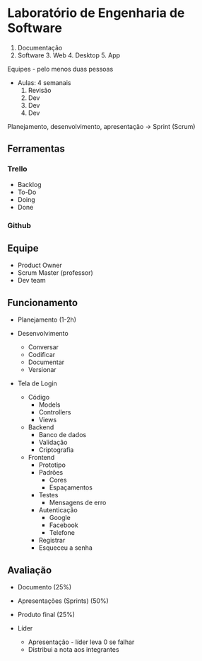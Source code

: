 # Laboratório de Engenharia de Software

1. Documentação
2. Software
	3. Web
	4. Desktop
	5. App

Equipes - pelo menos duas pessoas

- Aulas: 4 semanais
	1. Revisão
	2. Dev
	3. Dev
	4. Dev

Planejamento, desenvolvimento, apresentação -> Sprint (Scrum)

## Ferramentas

### Trello
- Backlog
- To-Do
- Doing
- Done

### Github

## Equipe
- Product Owner
- Scrum Master (professor)
- Dev team

## Funcionamento

- Planejamento (1-2h)
- Desenvolvimento
	- Conversar
	- Codificar
	- Documentar
	- Versionar


- Tela de Login
	- Código
		- Models
		- Controllers
		- Views
	- Backend
		- Banco de dados
		- Validação
		- Criptografia
	- Frontend
		- Prototipo
		- Padrões
			- Cores
			- Espaçamentos
		- Testes
			- Mensagens de erro
		- Autenticação
			- Google
			- Facebook
			- Telefone
		- Registrar
		- Esqueceu a senha

## Avaliação
- Documento (25%)
- Apresentações (Sprints) (50%)
- Produto final (25%)

- Líder
	- Apresentação - líder leva 0 se falhar
	- Distribui a nota aos integrantes
<!--stackedit_data:
eyJoaXN0b3J5IjpbLTE2NTM1NzEzNzcsLTIwMzQ5OTMyOTEsLT
E0MjIxNTQwMTgsMTc2MDg4OTUyMiwtMTU4MzU1MDJdfQ==
-->